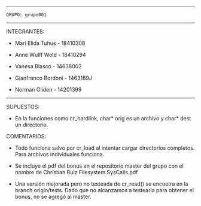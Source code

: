 
---
    GRUPO: grupo001
---

INTEGRANTES:

- Mari Elida Tuhus - 18410308

- Anne Wulff Wold - 18410294

- Vanesa Blasco - 14638002

- Gianfranco Bordoni - 1463189J

- Norman Oliden - 14201399

---

SUPUESTOS:

- En la funciones como cr_hardlink, char* orig es un archivo y char* dest un directorio.

COMENTARIOS:

- Todo funciona salvo por cr_load al intentar cargar directorios completos. Para archivos individuales funciona.

- Se incluye el pdf del bonus en el repositorio master del grupo con el nombre de Christian Ruiz Filesystem SysCalls.pdf

- Una versión mejorada pero no testeada de cr_read() se encuetra en la branch origin/tests. Dado que no alcanzamos a testearla para obtener el bonus, no se agregó al master.
  